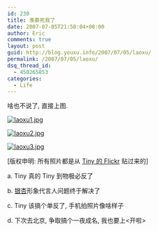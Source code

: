 ```yaml
---
id: 230
title: 羡慕死我了
date: 2007-07-05T21:50:04+00:00
author: Eric
comments: true
layout: post
guid: http://blog.youxu.info/2007/07/05/laoxu/
permalink: /2007/07/05/laoxu/
dsq_thread_id:
  - 450265853
categories:
  - Life
---
```

啥也不说了, 直接上图.

[![laoxu1.jpg](http://blog.youxu.info/wp-content/uploads/2007/07/laoxu1.jpg)](http://blog.youxu.info/wp-content/uploads/2007/07/laoxu1.jpg "laoxu1.jpg")

[![laoxu2.jpg](http://blog.youxu.info/wp-content/uploads/2007/07/laoxu2.jpg)](http://blog.youxu.info/wp-content/uploads/2007/07/laoxu2.jpg "laoxu2.jpg")

[![laoxu3.jpg](http://blog.youxu.info/wp-content/uploads/2007/07/laoxu3.jpg)](http://blog.youxu.info/wp-content/uploads/2007/07/laoxu3.jpg "laoxu3.jpg")

[版权申明: 所有照片都是从 [Tiny 的 Flickr](http://www.flickr.com/photos/chinapodcast/sets/72157600664341811/) 贴过来的]

a. Tiny 真的 Tiny 到物极必反了

b. [银杏](http://www.yinxingtech.com/)形象代言人问题终于解决了

c. Tiny 该搞个单反了, 手机拍照片像啥样子

d. 下次去北京, 争取搞个一夜成名, 我也要上<开啦>